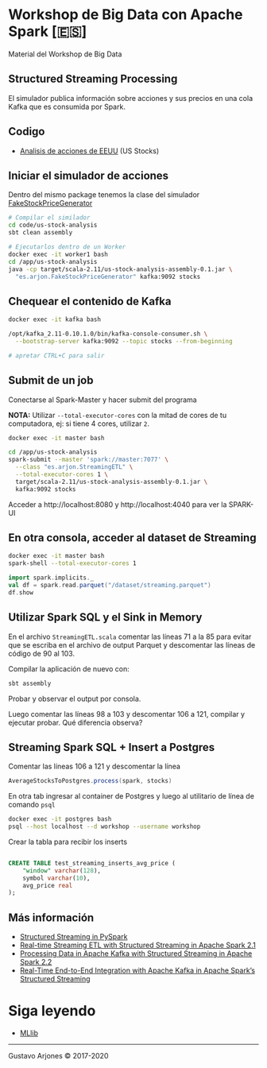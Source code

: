 # Workshop de Big Data con Apache Spark [🇪🇸]
Material del Workshop de Big Data

## Structured Streaming Processing
El simulador publica información sobre acciones y sus precios en una cola Kafka que es consumida por Spark.

## Codigo
* [Analisis de acciones de EEUU](code/us-stock-analysis) (US Stocks)

## Iniciar el simulador de acciones
Dentro del mismo package tenemos la clase del simulador [FakeStockPriceGenerator](./code/us-stock-analysis/src/main/scala/es/arjonFakeStockPriceGenerator.scala)

```bash
# Compilar el similador
cd code/us-stock-analysis
sbt clean assembly

# Ejecutarlos dentro de un Worker
docker exec -it worker1 bash
cd /app/us-stock-analysis
java -cp target/scala-2.11/us-stock-analysis-assembly-0.1.jar \
  "es.arjon.FakeStockPriceGenerator" kafka:9092 stocks
```

## Chequear el contenido de Kafka

```bash
docker exec -it kafka bash

/opt/kafka_2.11-0.10.1.0/bin/kafka-console-consumer.sh \
  --bootstrap-server kafka:9092 --topic stocks --from-beginning

# apretar CTRL+C para salir
```

## Submit de un job
Conectarse al Spark-Master y hacer submit del programa

**NOTA:** Utilizar `--total-executor-cores` con la mitad de cores de tu computadora, ej: si tiene 4 cores, utilizar `2`.

```bash
docker exec -it master bash

cd /app/us-stock-analysis
spark-submit --master 'spark://master:7077' \
  --class "es.arjon.StreamingETL" \
  --total-executor-cores 1 \
  target/scala-2.11/us-stock-analysis-assembly-0.1.jar \
  kafka:9092 stocks
```
Acceder a http://localhost:8080 y http://localhost:4040 para ver la SPARK-UI

## En otra consola, acceder al dataset de Streaming
```bash
docker exec -it master bash
spark-shell --total-executor-cores 1
```

```scala
import spark.implicits._
val df = spark.read.parquet("/dataset/streaming.parquet")
df.show
```

## Utilizar Spark SQL y el Sink in Memory

En el archivo `StreamingETL.scala` comentar las líneas 71 a la 85 para evitar que se escriba en el archivo de output Parquet y descomentar las líneas de código de 90 al 103.

Compilar la aplicación de nuevo con: 

```bash
sbt assembly
```

Probar y observar el output por consola.

Luego comentar las líneas 98 a 103 y descomentar 106 a 121, compilar y ejecutar probar. Qué diferencia observa?


## Streaming Spark SQL + Insert a Postgres

Comentar las líneas 106 a 121 y descomentar la línea

```scala
AverageStocksToPostgres.process(spark, stocks)
```

En otra tab ingresar al container de Postgres y luego al utilitario de línea de comando `psql`

```bash
docker exec -it postgres bash
psql --host localhost --d workshop --username workshop
```

Crear la tabla para recibir los inserts

```sql

CREATE TABLE test_streaming_inserts_avg_price (
    "window" varchar(128),
    symbol varchar(10),
    avg_price real
);
```


## Más información
* [Structured Streaming in PySpark](https://hackersandslackers.com/structured-streaming-in-pyspark/)
* [Real-time Streaming ETL with Structured Streaming in Apache Spark 2.1](https://databricks.com/blog/2017/01/19/real-time-streaming-etl-structured-streaming-apache-spark-2-1.html)
* [Processing Data in Apache Kafka with Structured Streaming in Apache Spark 2.2](https://databricks.com/blog/2017/04/26/processing-data-in-apache-kafka-with-structured-streaming-in-apache-spark-2-2.html)
* [Real-Time End-to-End Integration with Apache Kafka in Apache Spark’s Structured Streaming](https://databricks.com/blog/2017/04/04/real-time-end-to-end-integration-with-apache-kafka-in-apache-sparks-structured-streaming.html)

# Siga leyendo
* [MLlib](README-ml.md)

____
Gustavo Arjones &copy; 2017-2020
